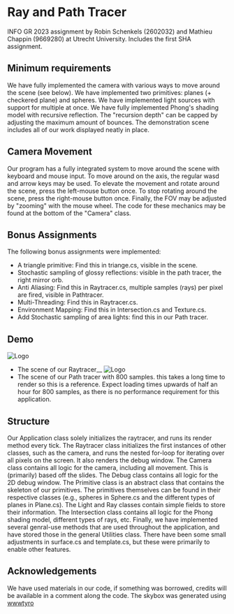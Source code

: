 
# Ray and Path Tracer

INFO GR 2023 assignment by Robin Schenkels (2602032) and Mathieu Chappin (9669280) at Utrecht University. Includes the first SHA assignment.


## Minimum requirements
We have fully implemented the camera with various ways to move around the scene (see below). We have implemented two primitives: planes (+ checkered plane) and spheres. We have implemented light sources with support for multiple at once. We have fully implemented Phong's shading model with recursive reflection. The "recursion depth" can be capped by adjusting the maximum amount of bounces. The demonstration scene includes all of our work displayed neatly in place.
## Camera Movement
Our program has a fully integrated system to move around the scene with keyboard and mouse input. To move around on the axis, the regular wasd and arrow keys may be used. To elevate the movement and rotate around the scene, press the left-mouse button once. To stop rotating around the scene, press the right-mouse button once. Finally, the FOV may be adjusted by "zooming" with the mouse wheel. The code for these mechanics may be found at the bottom of the "Camera" class.


## Bonus Assignments
The following bonus assignments were implemented:

- A triangle primitive: Find this in triange.cs, visible in the scene.
- Stochastic sampling of glossy reflections: visible in the path tracer, the right mirror orb.
- Anti Aliasing: Find this in Raytracer.cs, multiple samples (rays) per pixel are fired, visible in Pathtracer.
- Multi-Threading: Find this in Raytracer.cs.
- Environment Mapping: Find this in Intersection.cs and Texture.cs.
- Add Stochastic sampling of area lights: find this in our Path tracer.


## Demo

![Logo](https://cdn.discordapp.com/attachments/1115222860064116756/1115377772576125030/image.png) 
- The scene of our Raytracer__
![Logo](https://i.imgur.com/2PaQizy.png)
- The scene of our Path tracer with 800 samples. this takes a long time to render so this is a reference. Expect loading times upwards of half an hour for 800 samples, as there is no performance requirement for this application.
## Structure
Our Application class solely initializes the raytracer, and runs its render method every tick. The Raytracer class initializes the first instances of other classes, such as the camera, and runs the nested for-loop for iterating over all pixels on the screen. It also renders the debug window. The Camera class contains all logic for the camera, including all movement. This is (primarily) based off the slides. The Debug class contains all logic for the 2D debug window. The Primitive class is an abstract class that contains the skeleton of our primitives. The primitives themselves can be found in their respective classes (e.g., spheres in Sphere.cs and the different types of planes in Plane.cs). The Light and Ray classes contain simple fields to store their information. The Intersection class contains all logic for the Phong shading model, different types of rays, etc. Finally, we have implemented several genral-use methods that are used throughout the application, and have stored those in the general Utilities class. There have been some small adjustments in surface.cs and template.cs, but these were primarily to enable other features.
## Acknowledgements
We have used materials in our code, if something was borrowed, credits will be available in a comment along the code.
The skybox was generated using [wwwtyro](https://tools.wwwtyro.net/space-3d/index.html)



